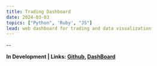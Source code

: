```yaml
---
title: Trading Dashboard
date: 2024-03-03
topics: ["Python", 'Ruby', "JS"]
lead: web dashboard for trading and data visualization
---
```


--

**In Development | Links: [Github](https://github.com/dylanhans/Trade_Dashboard), 
[DashBoard]()**
